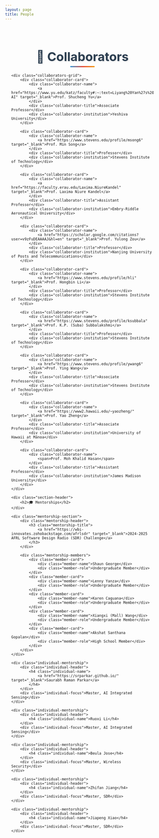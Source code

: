 ```yaml
---
layout: page
title: People
---
```


<style>
.people-container {
    max-width: 1200px;
    margin: 0 auto;
    padding: 20px;
}

.section-header {
    text-align: center;
    margin: 40px 0 30px 0;
    position: relative;
}

.section-header h2 {
    font-size: 2.5rem;
    font-weight: 700;
    color: #2c3e50;
    margin-bottom: 10px;
    text-shadow: 2px 2px 4px rgba(0,0,0,0.1);
}

.section-header::after {
    content: '';
    position: absolute;
    bottom: -10px;
    left: 50%;
    transform: translateX(-50%);
    width: 80px;
    height: 4px;
    background: linear-gradient(90deg, #3498db, #e74c3c, #f39c12);
    border-radius: 2px;
}

.collaborators-grid {
    display: grid;
    grid-template-columns: repeat(auto-fit, minmax(350px, 1fr));
    gap: 25px;
    margin-bottom: 50px;
}

.collaborator-card {
    background: linear-gradient(135deg, #ffffff 0%, #f8f9fa 100%);
    border-radius: 15px;
    padding: 25px;
    box-shadow: 0 10px 30px rgba(0,0,0,0.1);
    transition: all 0.3s ease;
    border: 1px solid #e9ecef;
    position: relative;
    overflow: hidden;
}

.collaborator-card::before {
    content: '';
    position: absolute;
    top: 0;
    left: 0;
    right: 0;
    height: 4px;
    background: linear-gradient(90deg, #3498db, #e74c3c);
}

.collaborator-card:hover {
    transform: translateY(-5px);
    box-shadow: 0 20px 40px rgba(0,0,0,0.15);
}

.collaborator-name {
    font-size: 1.3rem;
    font-weight: 600;
    color: #2c3e50;
    margin-bottom: 8px;
    display: flex;
    align-items: center;
    gap: 10px;
}

.collaborator-title {
    color: #7f8c8d;
    font-size: 1rem;
    margin-bottom: 5px;
    font-style: italic;
}

.collaborator-institution {
    color: #34495e;
    font-weight: 500;
    font-size: 0.95rem;
}

.mentorship-section {
    background: white;
    border-radius: 15px;
    padding: 25px;
    margin-bottom: 25px;
    box-shadow: 0 8px 25px rgba(0,0,0,0.08);
    border-left: 4px solid #3498db;
}

.mentorship-header {
    display: flex;
    align-items: center;
    gap: 15px;
    margin-bottom: 25px;
    padding-bottom: 15px;
    border-bottom: 2px solid #dee2e6;
}

.mentorship-title {
    font-size: 1.5rem;
    font-weight: 600;
    color: #2c3e50;
    margin: 0;
}

.mentorship-members {
    display: grid;
    grid-template-columns: repeat(auto-fit, minmax(250px, 1fr));
    gap: 15px;
    margin-top: 20px;
}

.member-card {
    background: white;
    border-radius: 10px;
    padding: 15px;
    box-shadow: 0 5px 15px rgba(0,0,0,0.08);
    transition: all 0.3s ease;
    border-left: 4px solid #3498db;
}

.member-card:hover {
    transform: translateX(5px);
    box-shadow: 0 8px 25px rgba(0,0,0,0.12);
}

.member-name {
    font-weight: 600;
    color: #2c3e50;
    margin-bottom: 5px;
}

.member-role {
    color: #7f8c8d;
    font-size: 0.9rem;
    font-style: italic;
}

.individual-mentorship {
    background: white;
    border-radius: 15px;
    padding: 20px;
    margin-bottom: 20px;
    box-shadow: 0 8px 25px rgba(0,0,0,0.1);
    transition: all 0.3s ease;
    border-left: 5px solid #e74c3c;
}

.individual-mentorship:hover {
    transform: translateY(-3px);
    box-shadow: 0 15px 35px rgba(0,0,0,0.15);
}

.individual-header {
    margin-bottom: 10px;
}

.individual-name {
    font-size: 1.2rem;
    font-weight: 600;
    color: #2c3e50;
    margin: 0;
}

.individual-focus {
    color: #7f8c8d;
    font-size: 0.95rem;
    font-style: italic;
}

@media (max-width: 768px) {
    .collaborators-grid {
        grid-template-columns: 1fr;
    }
    
    .mentorship-members {
        grid-template-columns: 1fr;
    }
    
    .section-header h2 {
        font-size: 2rem;
    }
}
</style>

<div class="people-container">
    <div class="section-header">
        <h2>🤝 Collaborators</h2>
    </div>
    
    <div class="collaborators-grid">
        <div class="collaborator-card">
            <div class="collaborator-name">
                <a href="https://www.yu.edu/katz/faculty#:~:text=Liyang%20Yan%27s%20Bio-,Shucheng%20Yu,-AI" target="_blank">Prof. Shucheng Yu</a>
            </div>
            <div class="collaborator-title">Associate Professor</div>
            <div class="collaborator-institution">Yeshiva University</div>
        </div>
        
        <div class="collaborator-card">
            <div class="collaborator-name">
                <a href="https://www.stevens.edu/profile/msong6" target="_blank">Prof. Min Song</a>
            </div>
            <div class="collaborator-title">Professor</div>
            <div class="collaborator-institution">Stevens Institute of Technology</div>
        </div>
        
        <div class="collaborator-card">
            <div class="collaborator-name">
                <a href="https://faculty.erau.edu/Laxima.NiureKandel" target="_blank">Prof. Laxima Niure Kandel</a>
            </div>
            <div class="collaborator-title">Assistant Professor</div>
            <div class="collaborator-institution">Embry-Riddle Aeronautical University</div>
        </div>
        
        <div class="collaborator-card">
            <div class="collaborator-name">
                <a href="https://scholar.google.com/citations?user=v9zFuDEAAAAJ&hl=en" target="_blank">Prof. Yulong Zou</a>
            </div>
            <div class="collaborator-title">Professor</div>
            <div class="collaborator-institution">Nanjing University of Posts and Telecommunications</div>
        </div>
        
        <div class="collaborator-card">
            <div class="collaborator-name">
                <a href="https://www.stevens.edu/profile/hli" target="_blank">Prof. Hongbin Li</a>
            </div>
            <div class="collaborator-title">Professor</div>
            <div class="collaborator-institution">Stevens Institute of Technology</div>
        </div>
        
        <div class="collaborator-card">
            <div class="collaborator-name">
                <a href="https://www.stevens.edu/profile/ksubbala" target="_blank">Prof. K.P. (Suba) Subbalakshmi</a>
            </div>
            <div class="collaborator-title">Professor</div>
            <div class="collaborator-institution">Stevens Institute of Technology</div>
        </div>
        
        <div class="collaborator-card">
            <div class="collaborator-name">
                <a href="https://www.stevens.edu/profile/ywang6" target="_blank">Prof. Ying Wang</a>
            </div>
            <div class="collaborator-title">Associate Professor</div>
            <div class="collaborator-institution">Stevens Institute of Technology</div>
        </div>
        
        <div class="collaborator-card">
            <div class="collaborator-name">
                <a href="https://www2.hawaii.edu/~yaozheng/" target="_blank">Prof. Yao Zheng</a>
            </div>
            <div class="collaborator-title">Associate Professor</div>
            <div class="collaborator-institution">University of Hawaii at Mānoa</div>
        </div>
        
        <div class="collaborator-card">
            <div class="collaborator-name">
                <span>Prof. Moh Khalid Hasan</span>
            </div>
            <div class="collaborator-title">Assistant Professor</div>
            <div class="collaborator-institution">James Madison University</div>
        </div>
    </div>
    
    <div class="section-header">
        <h2>🎓 Mentorships</h2>
    </div>
    
    <div class="mentorship-section">
        <div class="mentorship-header">
            <h3 class="mentorship-title">
                <a href="https://wbi-innovates.zohobackstage.com/afrlsdr" target="_blank">2024-2025 AFRL Software Design Radio (SDR) Challenge</a>
            </h3>
        </div>
        
        <div class="mentorship-members">
            <div class="member-card">
                <div class="member-name">Shaun George</div>
                <div class="member-role">Undergraduate Member</div>
            </div>
            <div class="member-card">
                <div class="member-name">Lenny Yanza</div>
                <div class="member-role">Undergraduate Member</div>
            </div>
            <div class="member-card">
                <div class="member-name">Karen Caguana</div>
                <div class="member-role">Undergraduate Member</div>
            </div>
            <div class="member-card">
                <div class="member-name">Xiangxi (Mall) Wang</div>
                <div class="member-role">Undergraduate Member</div>
            </div>
            <div class="member-card">
                <div class="member-name">Akshat Santhana Gopalan</div>
                <div class="member-role">High School Member</div>
            </div>
        </div>
    </div>
    
    <div class="individual-mentorship">
        <div class="individual-header">
            <h4 class="individual-name">
                <a href="https://srparkar.github.io/" target="_blank">Saurabh Raman Parkar</a>
            </h4>
        </div>
        <div class="individual-focus">Master, AI Integrated Sensing</div>
    </div>
    
    <div class="individual-mentorship">
        <div class="individual-header">
            <h4 class="individual-name">Ruoxi Li</h4>
        </div>
        <div class="individual-focus">Master, AI Integrated Sensing</div>
    </div>
    
    <div class="individual-mentorship">
        <div class="individual-header">
            <h4 class="individual-name">Beula Jose</h4>
        </div>
        <div class="individual-focus">Master, Wireless Security</div>
    </div>
    
    <div class="individual-mentorship">
        <div class="individual-header">
            <h4 class="individual-name">Zhifan Jiang</h4>
        </div>
        <div class="individual-focus">Master, SDR</div>
    </div>
    
    <div class="individual-mentorship">
        <div class="individual-header">
            <h4 class="individual-name">Jiapeng Xiao</h4>
        </div>
        <div class="individual-focus">Master, SDR</div>
    </div>
</div>